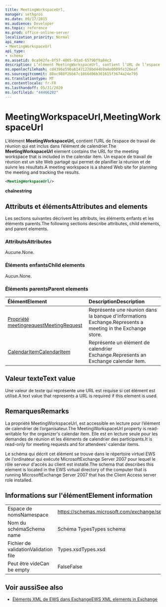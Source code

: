 ```yaml
---
title: MeetingWorkspaceUrl,
manager: sethgros
ms.date: 09/17/2015
ms.audience: Developer
ms.topic: reference
ms.prod: office-online-server
localization_priority: Normal
api_name:
- MeetingWorkspaceUrl
api_type:
- schema
ms.assetid: 0ca942fe-8f57-4065-93ad-65790f9a04c3
description: L’élément MeetingWorkspaceUrl, contient l’URL de l’espace de travail de réunion qui est inclus dans l’élément de calendrier. Un espace de travail de réunion est un site Web partagé qui permet de planifier la réunion et de suivre les résultats.
ms.openlocfilehash: cd4396e590ab1471278bd44b9a4e0009fe326eaf
ms.sourcegitcommit: 88ec988f2bb67c1866d06b361615f3674a24e795
ms.translationtype: MT
ms.contentlocale: fr-FR
ms.lasthandoff: 05/31/2020
ms.locfileid: "44466282"
---
```

# <a name="meetingworkspaceurl"></a><span data-ttu-id="a88b2-104">MeetingWorkspaceUrl,</span><span class="sxs-lookup"><span data-stu-id="a88b2-104">MeetingWorkspaceUrl</span></span>

<span data-ttu-id="a88b2-105">L’élément **MeetingWorkspaceUrl,** contient l’URL de l’espace de travail de réunion qui est inclus dans l’élément de calendrier.</span><span class="sxs-lookup"><span data-stu-id="a88b2-105">The **MeetingWorkspaceUrl** element contains the URL for the meeting workspace that is included in the calendar item.</span></span> <span data-ttu-id="a88b2-106">Un espace de travail de réunion est un site Web partagé qui permet de planifier la réunion et de suivre les résultats.</span><span class="sxs-lookup"><span data-stu-id="a88b2-106">A meeting workspace is a shared Web site for planning the meeting and tracking the results.</span></span> 
  
```xml
<MeetingWorkspaceUrl/>
```

 <span data-ttu-id="a88b2-107">**chaîne**</span><span class="sxs-lookup"><span data-stu-id="a88b2-107">**string**</span></span>
## <a name="attributes-and-elements"></a><span data-ttu-id="a88b2-108">Attributs et éléments</span><span class="sxs-lookup"><span data-stu-id="a88b2-108">Attributes and elements</span></span>

<span data-ttu-id="a88b2-109">Les sections suivantes décrivent les attributs, les éléments enfants et les éléments parents.</span><span class="sxs-lookup"><span data-stu-id="a88b2-109">The following sections describe attributes, child elements, and parent elements.</span></span>
  
### <a name="attributes"></a><span data-ttu-id="a88b2-110">Attributs</span><span class="sxs-lookup"><span data-stu-id="a88b2-110">Attributes</span></span>

<span data-ttu-id="a88b2-111">Aucune.</span><span class="sxs-lookup"><span data-stu-id="a88b2-111">None.</span></span>
  
### <a name="child-elements"></a><span data-ttu-id="a88b2-112">Éléments enfants</span><span class="sxs-lookup"><span data-stu-id="a88b2-112">Child elements</span></span>

<span data-ttu-id="a88b2-113">Aucun.</span><span class="sxs-lookup"><span data-stu-id="a88b2-113">None.</span></span>
  
### <a name="parent-elements"></a><span data-ttu-id="a88b2-114">Éléments parents</span><span class="sxs-lookup"><span data-stu-id="a88b2-114">Parent elements</span></span>

|<span data-ttu-id="a88b2-115">**Élément**</span><span class="sxs-lookup"><span data-stu-id="a88b2-115">**Element**</span></span>|<span data-ttu-id="a88b2-116">**Description**</span><span class="sxs-lookup"><span data-stu-id="a88b2-116">**Description**</span></span>|
|:-----|:-----|
|[<span data-ttu-id="a88b2-117">Propriété meetingrequest</span><span class="sxs-lookup"><span data-stu-id="a88b2-117">MeetingRequest</span></span>](meetingrequest.md) <br/> |<span data-ttu-id="a88b2-118">Représente une réunion dans la banque d'informations Exchange.</span><span class="sxs-lookup"><span data-stu-id="a88b2-118">Represents a meeting in the Exchange store.</span></span>  <br/> |
|[<span data-ttu-id="a88b2-119">CalendarItem</span><span class="sxs-lookup"><span data-stu-id="a88b2-119">CalendarItem</span></span>](calendaritem.md) <br/> |<span data-ttu-id="a88b2-120">Représente un élément de calendrier Exchange.</span><span class="sxs-lookup"><span data-stu-id="a88b2-120">Represents an Exchange calendar item.</span></span>  <br/> |
   
## <a name="text-value"></a><span data-ttu-id="a88b2-121">Valeur texte</span><span class="sxs-lookup"><span data-stu-id="a88b2-121">Text value</span></span>

<span data-ttu-id="a88b2-122">Une valeur de texte qui représente une URL est requise si cet élément est utilisé.</span><span class="sxs-lookup"><span data-stu-id="a88b2-122">A text value that represents a URL is required if this element is used.</span></span>
  
## <a name="remarks"></a><span data-ttu-id="a88b2-123">Remarques</span><span class="sxs-lookup"><span data-stu-id="a88b2-123">Remarks</span></span>

<span data-ttu-id="a88b2-124">La propriété MeetingWorkspaceUrl, est accessible en lecture pour l’élément de calendrier de l’organisateur.</span><span class="sxs-lookup"><span data-stu-id="a88b2-124">The MeetingWorkspaceUrl property is read-writable for the organizer's calendar item.</span></span> <span data-ttu-id="a88b2-125">Elle est en lecture seule pour les demandes de réunion et les éléments de calendrier des participants.</span><span class="sxs-lookup"><span data-stu-id="a88b2-125">It is read-only for meeting requests and for attendees' calendar items.</span></span>
  
<span data-ttu-id="a88b2-126">Le schéma qui décrit cet élément se trouve dans le répertoire virtuel EWS de l'ordinateur qui exécute MicrosoftExchange Server 2007 pour lequel le rôle serveur d'accès au client est installé.</span><span class="sxs-lookup"><span data-stu-id="a88b2-126">The schema that describes this element is located in the EWS virtual directory of the computer that is running MicrosoftExchange Server 2007 that has the Client Access server role installed.</span></span>
  
## <a name="element-information"></a><span data-ttu-id="a88b2-127">Informations sur l'élément</span><span class="sxs-lookup"><span data-stu-id="a88b2-127">Element information</span></span>

|||
|:-----|:-----|
|<span data-ttu-id="a88b2-128">Espace de noms</span><span class="sxs-lookup"><span data-stu-id="a88b2-128">Namespace</span></span>  <br/> |https://schemas.microsoft.com/exchange/services/2006/types  <br/> |
|<span data-ttu-id="a88b2-129">Nom du schéma</span><span class="sxs-lookup"><span data-stu-id="a88b2-129">Schema name</span></span>  <br/> |<span data-ttu-id="a88b2-130">Schéma Types</span><span class="sxs-lookup"><span data-stu-id="a88b2-130">Types schema</span></span>  <br/> |
|<span data-ttu-id="a88b2-131">Fichier de validation</span><span class="sxs-lookup"><span data-stu-id="a88b2-131">Validation file</span></span>  <br/> |<span data-ttu-id="a88b2-132">Types.xsd</span><span class="sxs-lookup"><span data-stu-id="a88b2-132">Types.xsd</span></span>  <br/> |
|<span data-ttu-id="a88b2-133">Peut être vide</span><span class="sxs-lookup"><span data-stu-id="a88b2-133">Can be empty</span></span>  <br/> |<span data-ttu-id="a88b2-134">False</span><span class="sxs-lookup"><span data-stu-id="a88b2-134">False</span></span>  <br/> |
   
## <a name="see-also"></a><span data-ttu-id="a88b2-135">Voir aussi</span><span class="sxs-lookup"><span data-stu-id="a88b2-135">See also</span></span>



- [<span data-ttu-id="a88b2-136">Éléments XML de EWS dans Exchange</span><span class="sxs-lookup"><span data-stu-id="a88b2-136">EWS XML elements in Exchange</span></span>](ews-xml-elements-in-exchange.md)

